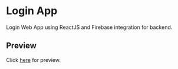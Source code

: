 # Login App
Login Web App using ReactJS and Firebase integration for backend.
## Preview
Click [here](https://somsubhra1.github.io/Login-App/) for preview.
